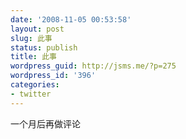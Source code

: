 ```yaml
---
date: '2008-11-05 00:53:58'
layout: post
slug: 此事
status: publish
title: 此事
wordpress_guid: http://jsms.me/?p=275
wordpress_id: '396'
categories:
- twitter
---
```


一个月后再做评论
